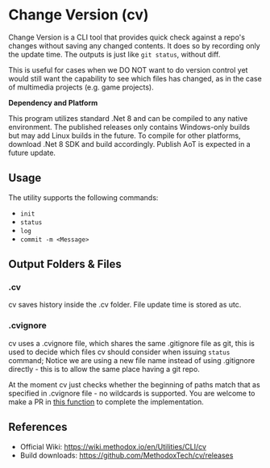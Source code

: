# Change Version (cv)

Change Version is a CLI tool that provides quick check against a repo's changes without saving any changed contents. It does so by recording only the update time. The outputs is just like `git status`, without diff.

This is useful for cases when we DO NOT want to do version control yet would still want the capability to see which files has changed, as in the case of multimedia projects (e.g. game projects).

**Dependency and Platform**

This program utilizes standard .Net 8 and can be compiled to any native environment. The published releases only contains Windows-only builds but may add Linux builds in the future. To compile for other platforms, download .Net 8 SDK and build accordingly. Publish AoT is expected in a future update.

## Usage

The utility supports the following commands:

- `init`
- `status`
- `log`
- `commit -m <Message>`

## Output Folders & Files

### .cv

cv saves history inside the .cv folder. File update time is stored as utc.

### .cvignore

cv uses a .cvignore file, which shares the same .gitignore file as git, this is used to decide which files cv should consider when issuing `status` command; Notice we are using a new file name instead of using .gitignore directly - this is to allow the same place having a git repo.

At the moment cv just checks whether the beginning of paths match that as specified in .cvignore file - no wildcards is supported. You are welcome to make a PR in [this function](https://github.com/chaojian-zhang/cv/blob/91f711abcf1ba6d6a37ab8d3dc9c2d79ee694cc9/Program.cs#L344) to complete the implementation.

## References

* Official Wiki: https://wiki.methodox.io/en/Utilities/CLI/cv
* Build downloads: https://github.com/MethodoxTech/cv/releases